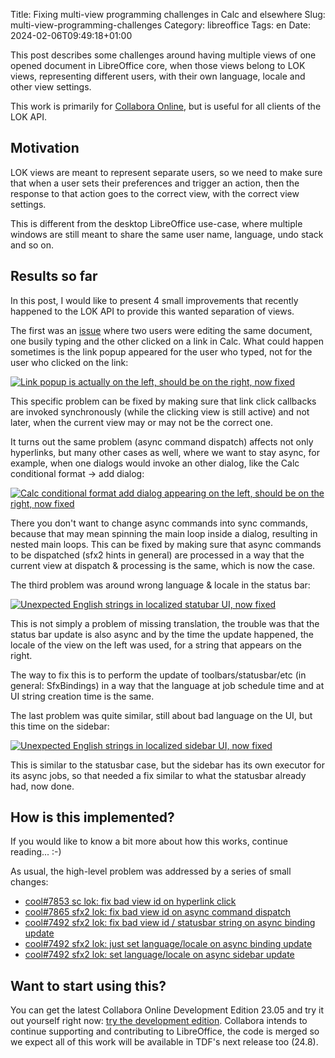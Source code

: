 Title: Fixing multi-view programming challenges in Calc and elsewhere
Slug: multi-view-programming-challenges
Category: libreoffice
Tags: en
Date: 2024-02-06T09:49:18+01:00

This post describes some challenges around having multiple views of one opened document in
LibreOffice core, when those views belong to LOK views, representing different users, with their
own language, locale and other view settings.

This work is primarily for [Collabora Online](https://www.collaboraoffice.com/), but is useful for
all clients of the LOK API.

## Motivation

LOK views are meant to represent separate users, so we need to make sure that when a user sets their
preferences and trigger an action, then the response to that action goes to the correct view, with
the correct view settings.

This is different from the desktop LibreOffice use-case, where multiple windows are still meant to
share the same user name, language, undo stack and so on.

## Results so far

In this post, I would like to present 4 small improvements that recently happened to the LOK API to
provide this wanted separation of views.

The first was an [issue](https://github.com/CollaboraOnline/online/issues/7853) where two users were
editing the same document, one busily typing and the other clicked on a link in Calc. What could
happen sometimes is the link popup appeared for the user who typed, not for the user who clicked on
the link:

[![Link popup is actually on the left, should be on the right, now fixed](https://share.vmiklos.hu/blog/multi-view-programming-challenges/2023-12-18-cool-calc-hyprelink-bad-view.png)](https://share.vmiklos.hu/blog/multi-view-programming-challenges/2023-12-18-cool-calc-hyprelink-bad-view.png)

This specific problem can be fixed by making sure that link click callbacks are invoked
synchronously (while the clicking view is still active) and not later, when the current view may or
may not be the correct one.

It turns out the same problem (async command dispatch) affects not only hyperlinks, but many other
cases as well, where we want to stay async, for example, when one dialogs would invoke an other
dialog, like the Calc conditional format -> add dialog:

[![Calc conditional format add dialog appearing on the left, should be on the right, now fixed](https://share.vmiklos.hu/blog/multi-view-programming-challenges/2024-01-02-cool-calc-condformat-wrong-view.png)](https://share.vmiklos.hu/blog/multi-view-programming-challenges/2024-01-02-cool-calc-condformat-wrong-view.png)

There you don't want to change async commands into sync commands, because that may mean spinning the
main loop inside a dialog, resulting in nested main loops. This can be fixed by making sure that
async commands to be dispatched (sfx2 hints in general) are processed in a way that the current view
at dispatch & processing is the same, which is now the case.

The third problem was around wrong language & locale in the status bar:

[![Unexpected English strings in localized statubar UI, now fixed](https://share.vmiklos.hu/blog/multi-view-programming-challenges/2024-01-04-cool-calc-statusbar-wrong-lang.png)](https://share.vmiklos.hu/blog/multi-view-programming-challenges/2024-01-04-cool-calc-statusbar-wrong-lang.png)

This is not simply a problem of missing translation, the trouble was that the status bar update is
also async and by the time the update happened, the locale of the view on the left was used, for a
string that appears on the right.

The way to fix this is to perform the update of toolbars/statusbar/etc (in general: SfxBindings) in
a way that the language at job schedule time and at UI string creation time is the same.

The last problem was quite similar, still about bad language on the UI, but this time on the
sidebar:

[![Unexpected English strings in localized sidebar UI, now fixed](https://share.vmiklos.hu/blog/multi-view-programming-challenges/2024-01-09-cool-calc-sidebar-wrong-lang.png)](https://share.vmiklos.hu/blog/multi-view-programming-challenges/2024-01-09-cool-calc-sidebar-wrong-lang.png)

This is similar to the statusbar case, but the sidebar has its own executor for its async jobs, so
that needed a fix similar to what the statusbar already had, now done.

## How is this implemented?

If you would like to know a bit more about how this works, continue reading... :-)

As usual, the high-level problem was addressed by a series of small changes:

- [cool#7853 sc lok: fix bad view id on hyperlink click](https://git.libreoffice.org/core/commit/e83309d97d0bbad131a7fdfd365fb6122d6f415b)
- [cool#7865 sfx2 lok: fix bad view id on async command dispatch](https://git.libreoffice.org/core/commit/ee7ca8e4ea8ed93655f99e77a9e77032ac830c46)
- [cool#7492 sfx2 lok: fix bad view id / statusbar string on async binding update](https://git.libreoffice.org/core/commit/51d8a2ef54751403fa707816e27ddb4e7faa8231)
- [cool#7492 sfx2 lok: just set language/locale on async binding update](https://git.libreoffice.org/core/commit/fb7b0b944741e4efae8d92a6e305036aff906c7a)
- [cool#7492 sfx2 lok: set language/locale on async sidebar update](https://git.libreoffice.org/core/commit/aaf6ce108e91b1504befe19afcee471e3316ae7a)

## Want to start using this?

You can get the latest Collabora Online Development Edition 23.05 and try it out yourself right now:
[try the development edition](https://www.collaboraoffice.com/code/quick-tryout-nextcloud-docker/).
Collabora intends to continue supporting and contributing to LibreOffice, the code is merged so we
expect all of this work will be available in TDF's next release too (24.8).
